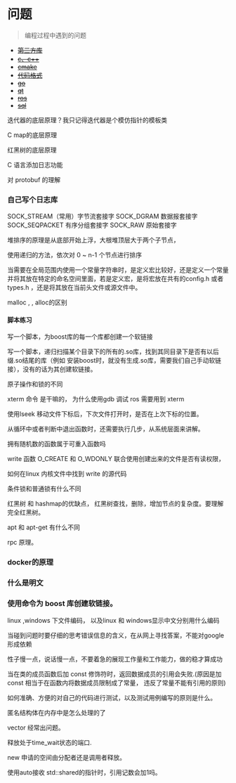 # 问题
> 编程过程中遇到的问题

* ~~[第三方库](./3rdlibs/issues.md)~~
* ~~[c、c++](./c&c++/issues.md)~~
* ~~[cmake](./cmake/issues.md)~~
* ~~[代码格式](./format/issues.md)~~
* ~~[go](./go/issues.md)~~
* ~~[qt](./qt/issues.md)~~
* ~~[ros](./ros/issues.md)~~
* ~~[sql](./sql/issues.md)~~


迭代器的底层原理？我只记得迭代器是个模仿指针的模板类

C  map的底层原理

红黑树的底层原理

C 语言添加日志功能

对 protobuf 的理解

### 自己写个日志库

SOCK_STREAM（常用）字节流套接字
SOCK_DGRAM 数据报套接字
SOCK_SEQPACKET 有序分组套接字
SOCK_RAW 原始套接字



堆排序的原理是从底部开始上浮，大根堆顶层大于两个子节点，

使用递归的方法，依次对 0 ~ n-1 个节点进行排序



当需要在全局范围内使用一个常量字符串时，是定义宏比较好，还是定义一个常量并将其放在特定的命名空间里面，若是定义宏，是将宏放在共有的config.h 或者 types.h ，还是将其放在当前头文件或源文件中。



malloc , , alloc的区别



#### 脚本练习

写一个脚本，为boost库的每一个库都创建一个软链接



写一个脚本，递归扫描某个目录下的所有的.so库，找到其同目录下是否有以后缀.so结尾的库（例如 安装boost时，就没有生成.so库，需要我们自己手动软链接），没有的话为其创建软链接。



原子操作和锁的不同



xterm 命令 是干嘛的， 为什么使用gdb 调试 ros 需要用到 xterm



使用lseek 移动文件下标后，下次文件打开时，是否在上次下标的位置。



从循环中或者判断中退出函数时，还需要执行几步，从系统层面来讲解。



拥有随机数的函数属于可重入函数吗



write 函数 O_CREATE 和 O_WDONLY 联合使用创建出来的文件是否有读权限，



如何在linux 内核文件中找到 write 的源代码


条件锁和普通锁有什么不同


红黑树 和 hashmap的优缺点， 红黑树查找，删除，增加节点的复杂度。要理解完全红黑树。

apt 和 apt-get 有什么不同

rpc 原理。

### docker的原理

### 什么是明文

### 使用命令为 boost 库创建软链接。



linux ,windows 下文件编码， 以及linux 和 windows显示中文分别用什么编码

当碰到问题时要仔细的思考错误信息的含义，在从网上寻找答案，不能对google形成依赖

性子慢一点，说话慢一点，不要着急的展现工作量和工作能力，做的稳才算成功

当在类的成员函数后加 const 修饰符时，返回数据成员的引用会失败.(原因是加const 相当于在函数内将数据成员限制成了常量， 违反了常量不能有引用的原则)

如何准确、方便的对自己的代码进行测试，以及测试用例编写的原则是什么。

匿名结构体在内存中是怎么处理的了

vector 经常出问题。

释放处于time_wait状态的端口.

new 申请的空间由分配者还是调用者释放。

使用auto接收 std::shared的指针时，引用记数会加1吗。